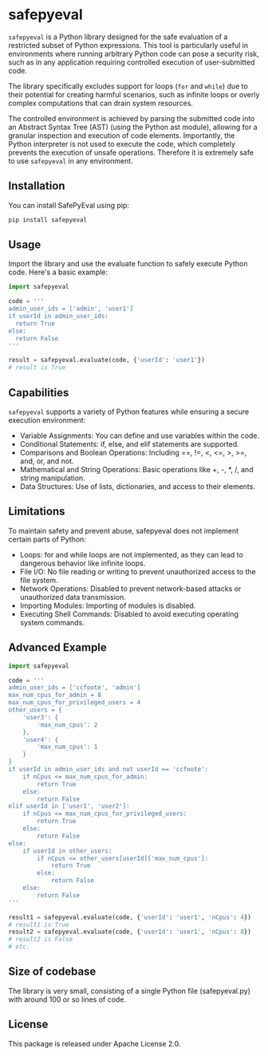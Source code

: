 # safepyeval

`safepyeval` is a Python library designed for the safe evaluation of a restricted subset of Python expressions.
This tool is particularly useful in environments where running arbitrary Python code can pose a security risk,
such as in any application requiring controlled execution of user-submitted code.

The library specifically excludes support for loops (`for` and `while`) due to their potential for creating harmful scenarios,
such as infinite loops or overly complex computations that can drain system resources.

The controlled environment is achieved by parsing the submitted code into an Abstract Syntax Tree (AST) (using the Python ast module), allowing for a granular inspection and execution of code elements. Importantly, the Python interpreter is not used to execute the code, which completely prevents the execution of unsafe operations. Therefore it is extremely safe to use `safepyeval` in any environment.


## Installation

You can install SafePyEval using pip:

```bash
pip install safepyeval
```


## Usage

Import the library and use the evaluate function to safely execute Python code. Here's a basic example:

```python
import safepyeval

code = '''
admin_user_ids = ['admin', 'user1']
if userId in admin_user_ids:
  return True
else:
  return False
'''

result = safepyeval.evaluate(code, {'userId': 'user1'})
# result is True
```

## Capabilities

`safepyeval` supports a variety of Python features while ensuring a secure execution environment:

- Variable Assignments: You can define and use variables within the code.
- Conditional Statements: if, else, and elif statements are supported.
- Comparisons and Boolean Operations: Including ==, !=, <, <=, >, >=, and, or, and not.
- Mathematical and String Operations: Basic operations like +, -, *, /, and string manipulation.
- Data Structures: Use of lists, dictionaries, and access to their elements.

## Limitations

To maintain safety and prevent abuse, safepyeval does not implement certain parts of Python:

- Loops: for and while loops are not implemented, as they can lead to dangerous behavior like infinite loops.
- File I/O: No file reading or writing to prevent unauthorized access to the file system.
- Network Operations: Disabled to prevent network-based attacks or unauthorized data transmission.
- Importing Modules: Importing of modules is disabled.
- Executing Shell Commands: Disabled to avoid executing operating system commands.

## Advanced Example

```python
import safepyeval

code = '''
admin_user_ids = ['ccfoote', 'admin']
max_num_cpus_for_admin = 8
max_num_cpus_for_privileged_users = 4
other_users = {
    'user3': {
        'max_num_cpus': 2
    },
    'user4': {
        'max_num_cpus': 1
    }
}
if userId in admin_user_ids and not userId == 'ccfoote':
    if nCpus <= max_num_cpus_for_admin:
        return True
    else:
        return False
elif userId in ['user1', 'user2']:
    if nCpus <= max_num_cpus_for_privileged_users:
        return True
    else:
        return False
else:
    if userId in other_users:
        if nCpus <= other_users[userId]['max_num_cpus']:
            return True
        else:
            return False
    else:
        return False
'''

result1 = safepyeval.evaluate(code, {'userId': 'user1', 'nCpus': 4})
# result1 is True
result2 = safepyeval.evaluate(code, {'userId': 'user1', 'nCpus': 8})
# result2 is False
# etc.
```

## Size of codebase

The library is very small, consisting of a single Python file (safepyeval.py) with around 100 or so lines of code.

## License

This package is released under Apache License 2.0.
